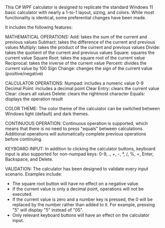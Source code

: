 This C# WPF calculator is designed to replicate the standard Windows 11 basic calculator with nearly a 1-to-1 layout, sizing, and colors. While most functionality is identical, some preferential changes have been made.

It includes the following features:

<p>
MATHEMATICAL OPERATIONS:
Add: takes the sum of the current and previous values
Subtract: takes the difference of the current and previous values
Multiply: takes the product of the current and previous values
Divide: takes the quotient of the current and previous values
Square: squares the current value
Square Root: takes the square root of the current value
Reciprocal: takes the inverse of the current value
Percent: divides the current value by 100
Sign Change: changes the sign of the current value (positive/negative)
</p>

CALCULATOR OPERATIONS:
Numpad: includes a numeric value 0-9
Decimal Point: includes a decimal point
Clear Entry: clears the current value
Clear: clears all values
Delete: clears the rightmost character
Equals: displays the operation result

COLOR THEME:
The color theme of the calculator can be switched between Windows light (default) and dark themes.

CONTINUOUS OPERATION:
Continuous operation is supported, which means that there is no need to press "equals" between calculations. Additional operations will automatically complete previous operations before continuing.

KEYBOARD INPUT:
In addition to clicking the calculator buttons, keyboard input is also supported for non-numpad keys: 0-9, ., +, -, *, /, %, =, Enter, Backspace, and Delete.

VALIDATION:
The calculator has been designed to validate every input scenario. Examples include:
- The square root button will have no effect on a negative value.
- If the current value is only a decimal point, operations will not be executed.
- If the current value is zero and a number key is pressed, the 0 will be replaced by the number rather than added to it. For example, pressing "5" will display "5" instead of "05".
- Only relevant keyboard buttons will have an effect on the calculator input.
